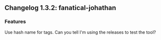 
## Changelog 1.3.2: fanatical-johathan

### Features

Use hash name for tags. Can you tell I'm using the releases to test the tool?